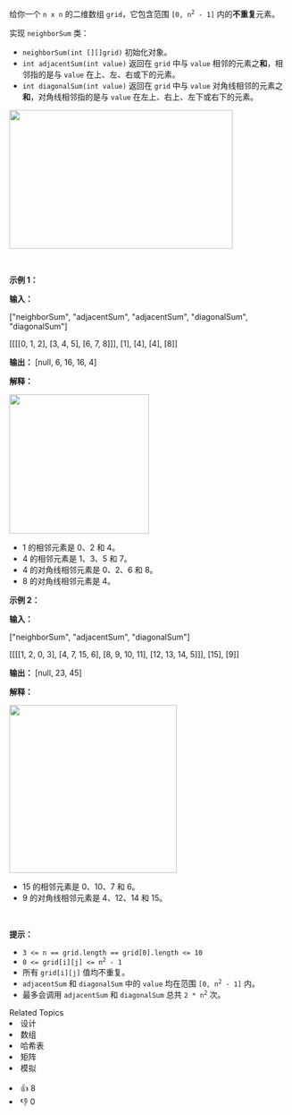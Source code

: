 <p>给你一个 <code>n x n</code> 的二维数组 <code>grid</code>，它包含范围 <code>[0, n<sup>2</sup> - 1]</code> 内的<strong>不重复</strong>元素。</p>

<p>实现 <code>neighborSum</code> 类：</p>

<ul> 
 <li><code>neighborSum(int [][]grid)</code> 初始化对象。</li> 
 <li><code>int adjacentSum(int value)</code> 返回在 <code>grid</code> 中与 <code>value</code> 相邻的元素之<strong>和</strong>，相邻指的是与 <code>value</code> 在上、左、右或下的元素。</li> 
 <li><code>int diagonalSum(int value)</code> 返回在 <code>grid</code> 中与 <code>value</code> 对角线相邻的元素之<strong>和</strong>，对角线相邻指的是与 <code>value</code> 在左上、右上、左下或右下的元素。</li> 
</ul>

<p><img alt="" src="https://assets.leetcode.com/uploads/2024/06/24/design.png" style="width: 400px; height: 248px;" /></p>

<p>&nbsp;</p>

<p><strong class="example">示例 1：</strong></p>

<div class="example-block"> 
 <p><strong>输入：</strong></p> 
</div>

<p>["neighborSum", "adjacentSum", "adjacentSum", "diagonalSum", "diagonalSum"]</p>

<p>[[[[0, 1, 2], [3, 4, 5], [6, 7, 8]]], [1], [4], [4], [8]]</p>

<p><strong>输出：</strong> [null, 6, 16, 16, 4]</p>

<p><strong>解释：</strong></p>

<p><strong class="example"><img alt="" src="https://assets.leetcode.com/uploads/2024/06/24/designexample0.png" style="width: 250px; height: 249px;" /></strong></p>

<ul> 
 <li>1 的相邻元素是 0、2 和 4。</li> 
 <li>4 的相邻元素是 1、3、5 和 7。</li> 
 <li>4 的对角线相邻元素是 0、2、6 和 8。</li> 
 <li>8 的对角线相邻元素是 4。</li> 
</ul>

<p><strong class="example">示例 2：</strong></p>

<div class="example-block"> 
 <p><strong>输入：</strong></p> 
</div>

<p>["neighborSum", "adjacentSum", "diagonalSum"]</p>

<p>[[[[1, 2, 0, 3], [4, 7, 15, 6], [8, 9, 10, 11], [12, 13, 14, 5]]], [15], [9]]</p>

<p><strong>输出：</strong> [null, 23, 45]</p>

<p><strong>解释：</strong></p>

<p><strong class="example"><img alt="" src="https://assets.leetcode.com/uploads/2024/06/24/designexample2.png" style="width: 300px; height: 300px;" /></strong></p>

<ul> 
 <li>15 的相邻元素是 0、10、7 和 6。</li> 
 <li>9 的对角线相邻元素是 4、12、14 和 15。</li> 
</ul>

<p>&nbsp;</p>

<p><strong>提示：</strong></p>

<ul> 
 <li><code>3 &lt;= n == grid.length == grid[0].length &lt;= 10</code></li> 
 <li><code>0 &lt;= grid[i][j] &lt;= n<sup>2</sup> - 1</code></li> 
 <li>所有 <code>grid[i][j]</code> 值均不重复。</li> 
 <li><code>adjacentSum</code> 和 <code>diagonalSum</code> 中的 <code>value</code> 均在范围 <code>[0, n<sup>2</sup> - 1]</code> 内。</li> 
 <li>最多会调用 <code>adjacentSum</code> 和 <code>diagonalSum</code> 总共 <code>2 * n<sup>2</sup></code> 次。</li> 
</ul>

<div><div>Related Topics</div><div><li>设计</li><li>数组</li><li>哈希表</li><li>矩阵</li><li>模拟</li></div></div><br><div><li>👍 8</li><li>👎 0</li></div>